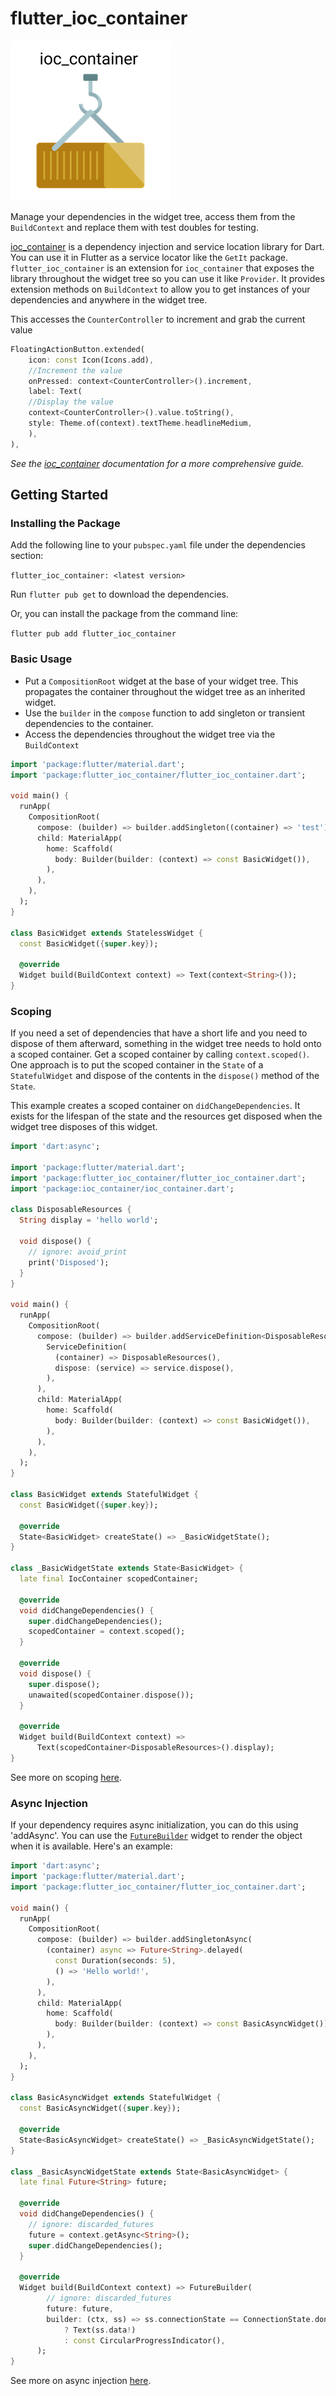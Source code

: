 # flutter_ioc_container

![ioc_container](https://github.com/MelbourneDeveloper/ioc_container/raw/main/images/ioc_container-256x256.png)

Manage your dependencies in the widget tree, access them from the `BuildContext` and replace them with test doubles for testing.

[ioc_container](https://pub.dev/packages/ioc_container) is a dependency injection and service location library for Dart. You can use it in Flutter as a service locator like the `GetIt` package. `flutter_ioc_container` is an extension for `ioc_container` that exposes the library throughout the widget tree so you can use it like `Provider`. It provides extension methods on `BuildContext` to allow you to get instances of your dependencies and anywhere in the widget tree. 

This accesses the `CounterController` to increment and grab the current value

```dart
FloatingActionButton.extended(
    icon: const Icon(Icons.add),
    //Increment the value
    onPressed: context<CounterController>().increment,
    label: Text(
    //Display the value
    context<CounterController>().value.toString(),
    style: Theme.of(context).textTheme.headlineMedium,
    ),
),
```

_See the [ioc_container](https://pub.dev/packages/ioc_container) documentation for a more comprehensive guide._

## Getting Started

### Installing the Package

Add the following line to your `pubspec.yaml` file under the dependencies section:

`flutter_ioc_container: <latest version>`

Run `flutter pub get` to download the dependencies.

Or, you can install the package from the command line:

`flutter pub add flutter_ioc_container`

### Basic Usage
- Put a `CompositionRoot` widget at the base of your widget tree. This propagates the container throughout the widget tree as an inherited widget.
- Use the `builder` in the `compose` function to add singleton or transient dependencies to the container. 
- Access the dependencies throughout the widget tree via the `BuildContext`

```dart
import 'package:flutter/material.dart';
import 'package:flutter_ioc_container/flutter_ioc_container.dart';

void main() {
  runApp(
    CompositionRoot(
      compose: (builder) => builder.addSingleton((container) => 'test'),
      child: MaterialApp(
        home: Scaffold(
          body: Builder(builder: (context) => const BasicWidget()),
        ),
      ),
    ),
  );
}

class BasicWidget extends StatelessWidget {
  const BasicWidget({super.key});

  @override
  Widget build(BuildContext context) => Text(context<String>());
}
```

### Scoping
If you need a set of dependencies that have a short life and you need to dispose of them afterward, something in the widget tree needs to hold onto a scoped container. Get a scoped container by calling `context.scoped()`. One approach is to put the scoped container in the `State` of a `StatefulWidget` and dispose of the contents in the `dispose()` method of the `State`.

This example creates a scoped container on `didChangeDependencies`. It exists for the lifespan of the state and the resources get disposed when the widget tree disposes of this widget.

```dart
import 'dart:async';

import 'package:flutter/material.dart';
import 'package:flutter_ioc_container/flutter_ioc_container.dart';
import 'package:ioc_container/ioc_container.dart';

class DisposableResources {
  String display = 'hello world';

  void dispose() {
    // ignore: avoid_print
    print('Disposed');
  }
}

void main() {
  runApp(
    CompositionRoot(
      compose: (builder) => builder.addServiceDefinition<DisposableResources>(
        ServiceDefinition(
          (container) => DisposableResources(),
          dispose: (service) => service.dispose(),
        ),
      ),
      child: MaterialApp(
        home: Scaffold(
          body: Builder(builder: (context) => const BasicWidget()),
        ),
      ),
    ),
  );
}

class BasicWidget extends StatefulWidget {
  const BasicWidget({super.key});

  @override
  State<BasicWidget> createState() => _BasicWidgetState();
}

class _BasicWidgetState extends State<BasicWidget> {
  late final IocContainer scopedContainer;

  @override
  void didChangeDependencies() {
    super.didChangeDependencies();
    scopedContainer = context.scoped();
  }

  @override
  void dispose() {
    super.dispose();
    unawaited(scopedContainer.dispose());
  }

  @override
  Widget build(BuildContext context) =>
      Text(scopedContainer<DisposableResources>().display);
}
```

See more on scoping [here](https://pub.dev/packages/ioc_container#scoping-and-disposal). 

### Async Injection
If your dependency requires async initialization, you can do this using 'addAsync'. You can use the [`FutureBuilder`](https://api.flutter.dev/flutter/widgets/FutureBuilder-class.html) widget to render the object when it is available. Here's an example:

```dart
import 'dart:async';
import 'package:flutter/material.dart';
import 'package:flutter_ioc_container/flutter_ioc_container.dart';

void main() {
  runApp(
    CompositionRoot(
      compose: (builder) => builder.addSingletonAsync(
        (container) async => Future<String>.delayed(
          const Duration(seconds: 5),
          () => 'Hello world!',
        ),
      ),
      child: MaterialApp(
        home: Scaffold(
          body: Builder(builder: (context) => const BasicAsyncWidget()),
        ),
      ),
    ),
  );
}

class BasicAsyncWidget extends StatefulWidget {
  const BasicAsyncWidget({super.key});

  @override
  State<BasicAsyncWidget> createState() => _BasicAsyncWidgetState();
}

class _BasicAsyncWidgetState extends State<BasicAsyncWidget> {
  late final Future<String> future;

  @override
  void didChangeDependencies() {
    // ignore: discarded_futures
    future = context.getAsync<String>();
    super.didChangeDependencies();
  }

  @override
  Widget build(BuildContext context) => FutureBuilder(
        // ignore: discarded_futures
        future: future,
        builder: (ctx, ss) => ss.connectionState == ConnectionState.done
            ? Text(ss.data!)
            : const CircularProgressIndicator(),
      );
}
```

See more on async injection [here](https://pub.dev/packages/ioc_container#async-initialization).

